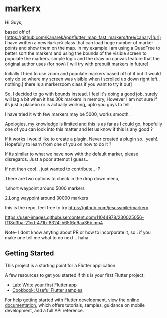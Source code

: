 # markerx

Hi Guys, 


based off of [https://github.com/KanarekApp/flutter_map_fast_markers/tree/canary](url) I have written a new `MarkerX`  class that can load huge number of marker points and show them on the map. In my example i am using a QuadTree to better sort the markers and using the bounds of the visible screen to populate the markers. simple logic and the draw on canvas feature that the original author uses (for now) [ will try with prebuilt markers in future] 

Initially I tried to use zoom and populate markers based off of it but It would only do so where my screen was visible when i scrolled up down right left.. nothing.[ there is a markerzoom class if you want to try it out]

So, I decided to go with bounds instead.
I feel it's doing a good job, surely will lag a bit when it has 30k markers in memory, However I am not sure if its just a placebo or is actually working, upto you guys to tell.

I have tried it with few markers may be 5000, works smooth.

Apologies, my knowledge is limited and this is as far as I could go, hopefully one of you can look into this matter and let us know if this is any good ?

If it works i would like to create a plugin.
Never created a plugin so.. yeah!. Hopefully to learn from one of you on how to do it ?

If its similar to what we have now with the default marker, please disregards. Just a poor attempt I guess..

If not then cool .. just wanted to contribute.. :P

There are two options to check in the drop down menu, 

1.short waypoint around 5000 markers

2.Long waypoint around 30000 markers

this is the repo, feel free to try https://github.com/jesussmile/markerx

https://user-images.githubusercontent.com/11044978/230025056-f118d3ba-21cd-471b-8324-b65f6d9aa36b.mp4


Note- I dont know anyting about PR or how to incorporate it, so.. if you make one tell me what to do next .. haha.

## Getting Started

This project is a starting point for a Flutter application.

A few resources to get you started if this is your first Flutter project:

- [Lab: Write your first Flutter app](https://docs.flutter.dev/get-started/codelab)
- [Cookbook: Useful Flutter samples](https://docs.flutter.dev/cookbook)

For help getting started with Flutter development, view the
[online documentation](https://docs.flutter.dev/), which offers tutorials,
samples, guidance on mobile development, and a full API reference.
